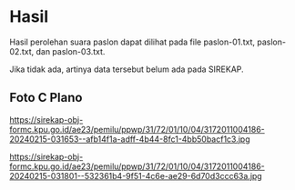 # Hasil

Hasil perolehan suara paslon dapat dilihat pada file paslon-01.txt, paslon-02.txt, dan paslon-03.txt.

Jika tidak ada, artinya data tersebut belum ada pada SIREKAP.

## Foto C Plano

https://sirekap-obj-formc.kpu.go.id/ae23/pemilu/ppwp/31/72/01/10/04/3172011004186-20240215-031653--afb14f1a-adff-4b44-8fc1-4bb50bacf1c3.jpg

https://sirekap-obj-formc.kpu.go.id/ae23/pemilu/ppwp/31/72/01/10/04/3172011004186-20240215-031801--532361b4-9f51-4c6e-ae29-6d70d3ccc63a.jpg
